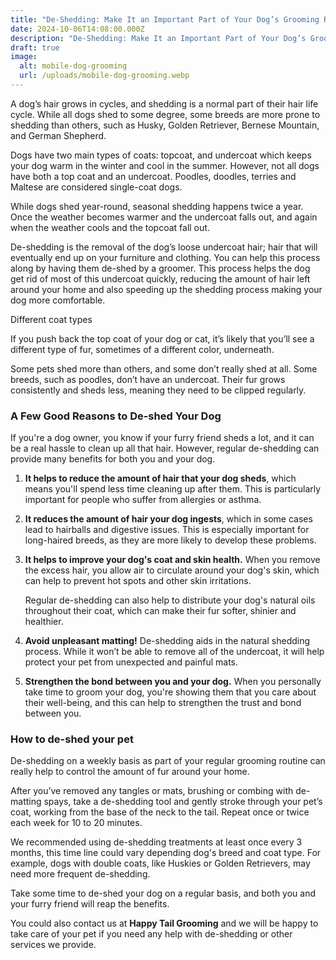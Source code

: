 ```yaml
---
title: "De-Shedding: Make It an Important Part of Your Dog’s Grooming Routine"
date: 2024-10-06T14:08:00.000Z
description: "De-Shedding: Make It an Important Part of Your Dog’s Grooming Routine"
draft: true
image:
  alt: mobile-dog-grooming
  url: /uploads/mobile-dog-grooming.webp
---
```

A dog’s hair grows in cycles, and shedding is a normal part of their hair life cycle. While all dogs shed to some degree, some breeds are more prone to shedding than others, such as Husky, Golden Retriever, Bernese Mountain, and German Shepherd.

Dogs have two main types of coats: topcoat, and undercoat which keeps your dog warm in the winter and cool in the summer. However, not all dogs have both a top coat and an undercoat. Poodles, doodles, terries and Maltese are considered single-coat dogs.

While dogs shed year-round, seasonal shedding happens twice a year. Once the weather becomes warmer and the undercoat falls out, and again when the weather cools and the topcoat fall out.

De-shedding is the removal of the dog’s loose undercoat hair; hair that will eventually end up on your furniture and clothing. You can help this process along by having them de-shed by a groomer. This process helps the dog get rid of most of this undercoat quickly, reducing the amount of hair left around your home and also speeding up the shedding process making your dog more comfortable.  

Different coat types

If you push back the top coat of your dog or cat, it’s likely that you’ll see a different type of fur, sometimes of a different color, underneath.

Some pets shed more than others, and some don’t really shed at all. Some breeds, such as poodles, don’t have an undercoat. Their fur grows consistently and sheds less, meaning they need to be clipped regularly.  

### A Few Good Reasons to De-shed Your Dog 

If you're a dog owner, you know if your furry friend sheds a lot, and it can be a real hassle to clean up all that hair. However, regular de-shedding can provide many benefits for both you and your dog. 

1. **It helps to reduce the amount of hair that your dog sheds**, which means you'll spend less time cleaning up after them. This is particularly important for people who suffer from allergies or asthma.
2. **It reduces the amount of hair your dog ingests**, which in some cases lead to hairballs and digestive issues. This is especially important for long-haired breeds, as they are more likely to develop these problems. 
3. **It helps to improve your dog's coat and skin health.** When you remove the excess hair, you allow air to circulate around your dog's skin, which can help to prevent hot spots and other skin irritations. 

   Regular de-shedding can also help to distribute your dog's natural oils throughout their coat, which can make their fur softer, shinier and healthier. 
4. **Avoid unpleasant matting!** De-shedding aids in the natural shedding process. While it won’t be able to remove all of the undercoat, it will help protect your pet from unexpected and painful mats. 
5. **Strengthen the bond between you and your dog.** When you personally take time to groom your dog, you're showing them that you care about their well-being, and this can help to strengthen the trust and bond between you. 

### How to de-shed your pet

De-shedding on a weekly basis as part of your regular grooming routine can really help to control the amount of fur around your home. 

After you’ve removed any tangles or mats, brushing or combing with de-matting spays, take a de-shedding tool and gently stroke through your pet’s coat, working from the base of the neck to the tail. Repeat once or twice each week for 10 to 20 minutes. 

We recommended using de-shedding treatments at least once every 3 months, this time line could vary depending dog's breed and coat type. For example, dogs with double coats, like Huskies or Golden Retrievers, may need more frequent de-shedding.

Take some time to de-shed your dog on a regular basis, and both you and your furry friend will reap the benefits.

You could also contact us at **Happy Tail Grooming** and we will be happy to take care of your pet if you need any help with de-shedding or other services we provide.
